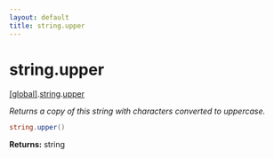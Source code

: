 ```yaml
---
layout: default
title: string.upper
---
```


# string.upper

[\[global\]]({{site.baseurl}}/docs/).[string]({{site.baseurl}}/docs/string/).[upper]({{site.baseurl}}/docs/string/upper/)

_Returns a copy of this string with characters converted to uppercase._

```cs
string.upper()
```

**Returns:** string
